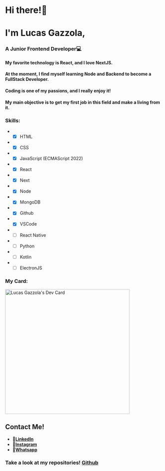 # Hi there!👋 
# I'm **Lucas Gazzola**,
### A **Junior Frontend Developer**💻
#### My favorite technology is **React**, and I love **NextJS**.
#### At the moment, I find myself learning **Node** and **Backend** to become a **FullStack Developer**.
#### **Coding** is one of my passions, and I really enjoy it!
#### My main objective is to get my first job in this field and make a living from it. 
### Skills:
* -[X] HTML
* -[X] CSS
* -[X] JavaScript (ECMAScript 2022)
* -[X] React
* -[X] Next
* -[X] Node
* -[X] MongoDB
* -[X] Github
* -[X] VSCode
* -[ ] React Native
* -[ ] Python
* -[ ] Kotlin
* -[ ] ElectronJS

### My Card:
<a href="https://app.daily.dev/lucasjg017"><img src="https://api.daily.dev/devcards/bf363f59cb164951b6c3c0c4d6d4f07f.png?r=ynx" width="400" alt="Lucas Gazzola's Dev Card"/></a>




## Contact Me!
* 🌟[**LinkedIn**](https://www.linkedin.com/in/lucasgazzola/)
* 🌟[**Instagram**](https://www.instagram.com/lucasgazzola)
* 🌟[**Whatsapp**](https://api.whatsapp.com/send/?phone=5493467446259&text=Hi,%20Lucas!&type=phone_number&app_absent=0)

### Take a look at my repositories! [**Github**](https://github.com/lucasgazzola)
